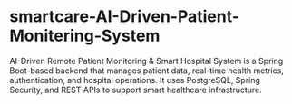 # smartcare-AI-Driven-Patient-Monitering-System
AI-Driven Remote Patient Monitoring &amp; Smart Hospital System is a Spring Boot-based backend that manages patient data, real-time health metrics, authentication, and hospital operations. It uses PostgreSQL, Spring Security, and REST APIs to support smart healthcare infrastructure.
